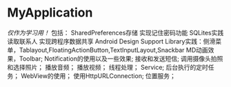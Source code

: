 # MyApplication
*仅作为学习用！*
包括：
SharedPreferences存储
实现记住密码功能
SQLites实践
读取联系人
实现跨程序数据共享
Android Design Support Library实践：侧滑菜单，Tablayout,FloatingActionButton,TextInputLayout,Snackbar
MD动画效果，Toolbar;
Notification的使用以及一些效果;
接收和发送短信;
调用摄像头拍照和选择照片；
播放音频；
播放视频；
线程处理；
Service;
后台执行的定时任务；
WebView的使用；
使用HttpURLConnection;
位置服务；
